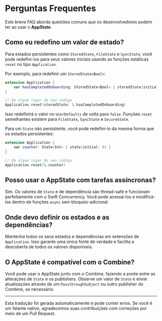 # Perguntas Frequentes

Este breve FAQ aborda questões comuns que os desenvolvedores podem ter ao usar o **AppState**.

## Como eu redefino um valor de estado?

Para estados persistentes como `StoredState`, `FileState` e `SyncState`, você pode redefini-los para seus valores iniciais usando as funções estáticas `reset` no tipo `Application`.

Por exemplo, para redefinir um `StoredState<Bool>`:
```swift
extension Application {
    var hasCompletedOnboarding: StoredState<Bool> { storedState(initial: false, id: "onboarding_complete") }
}

// Em algum lugar do seu código
Application.reset(storedState: \.hasCompletedOnboarding)
```
Isso redefinirá o valor no `UserDefaults` de volta para `false`. Funções `reset` semelhantes existem para `FileState`, `SyncState` e `SecureState`.

Para um `State` não persistente, você pode redefini-lo da mesma forma que os estados persistentes:
```swift
extension Application {
    var counter: State<Int> { state(initial: 0) }
}

// Em algum lugar do seu código
Application.reset(\.counter)
```

## Posso usar o AppState com tarefas assíncronas?

Sim. Os valores de `State` e de dependência são thread-safe e funcionam perfeitamente com o Swift Concurrency. Você pode acessá-los e modificá-los dentro de funções `async` sem bloqueio adicional.

## Onde devo definir os estados e as dependências?

Mantenha todos os seus estados e dependências em extensões de `Application`. Isso garante uma única fonte de verdade e facilita a descoberta de todos os valores disponíveis.

## O AppState é compatível com o Combine?

Você pode usar o AppState junto com o Combine, fazendo a ponte entre as alterações de `State` e os publishers. Observe um valor de `State` e envie atualizações através de um `PassthroughSubject` ou outro publisher do Combine, se necessário.

---
Esta tradução foi gerada automaticamente e pode conter erros. Se você é um falante nativo, agradecemos suas contribuições com correções por meio de um Pull Request.
